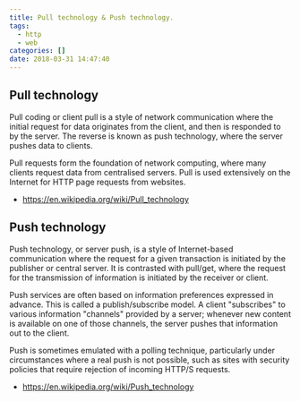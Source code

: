 ```yaml
---
title: Pull technology & Push technology.
tags:
  - http
  - web
categories: []
date: 2018-03-31 14:47:40
---
```


## Pull  technology 

Pull coding or client pull is a style of network communication where the initial request for data originates from the client, and then is responded to by the server. The reverse is known as push technology, where the server pushes data to clients.

Pull requests form the foundation of network computing, where many clients request data from centralised servers. Pull is used extensively on the Internet for HTTP page requests from websites. 
* https://en.wikipedia.org/wiki/Pull_technology 


## Push technology
Push technology, or server push, is a style of Internet-based communication where the request for a given transaction is initiated by the publisher or central server. It is contrasted with pull/get, where the request for the transmission of information is initiated by the receiver or client.

Push services are often based on information preferences expressed in advance. This is called a publish/subscribe model. A client "subscribes" to various information "channels" provided by a server; whenever new content is available on one of those channels, the server pushes that information out to the client.

Push is sometimes emulated with a polling technique, particularly under circumstances where a real push is not possible, such as sites with security policies that require rejection of incoming HTTP/S requests.
* https://en.wikipedia.org/wiki/Push_technology